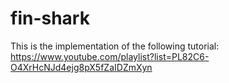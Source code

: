 # fin-shark

This is the implementation of the following tutorial: https://www.youtube.com/playlist?list=PL82C6-O4XrHcNJd4ejg8pX5fZaIDZmXyn